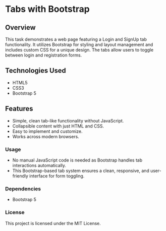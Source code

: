 # Tabs with Bootstrap

## Overview

This task demonstrates a web page featuring a Login and SignUp tab functionality. It utilizes Bootstrap for styling and layout management and includes custom CSS for a unique design. The tabs allow users to toggle between login and registration forms.

## Technologies Used

- HTML5
- CSS3
- Bootstrap 5

## Features

- Simple, clean tab-like functionality without JavaScript.
- Collapsible content with just HTML and CSS.
- Easy to implement and customize.
- Works across modern browsers.

### Usage

- No manual JavaScript code is needed as Bootstrap handles tab interactions automatically.
- This Bootstrap-based tab system ensures a clean, responsive, and user-friendly interface for form toggling.

### Dependencies

- Bootstrap 5

### License

This project is licensed under the MIT License.
